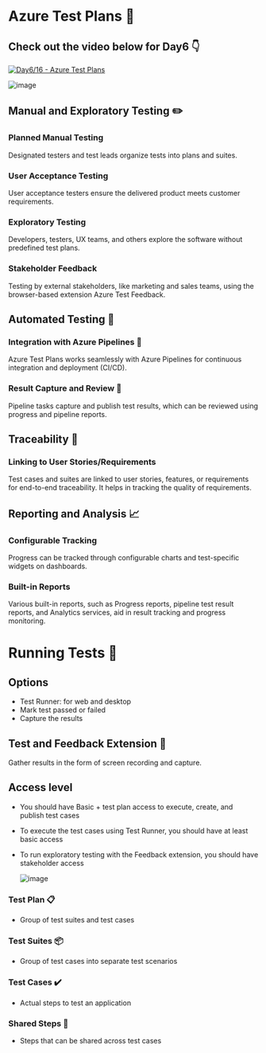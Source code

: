 # Azure Test Plans :microscope:

## Check out the video below for Day6 👇

[![Day6/16 - Azure Test Plans](https://img.youtube.com/vi/xjRfWldHaps/sddefault.jpg)](https://youtu.be/xjRfWldHaps)


![image](https://github.com/piyushsachdeva/AzureDevOps-Zero-to-Hero/assets/40286378/d14372b3-f815-4e94-a233-3815b8877f5d)


## Manual and Exploratory Testing :pencil2:

### Planned Manual Testing
Designated testers and test leads organize tests into plans and suites.

### User Acceptance Testing
User acceptance testers ensure the delivered product meets customer requirements.

### Exploratory Testing
Developers, testers, UX teams, and others explore the software without predefined test plans.

### Stakeholder Feedback
Testing by external stakeholders, like marketing and sales teams, using the browser-based extension Azure Test Feedback.

## Automated Testing :robot:

### Integration with Azure Pipelines 🚀
Azure Test Plans works seamlessly with Azure Pipelines for continuous integration and deployment (CI/CD).

### Result Capture and Review 📃
Pipeline tasks capture and publish test results, which can be reviewed using progress and pipeline reports.

## Traceability :link:

### Linking to User Stories/Requirements
Test cases and suites are linked to user stories, features, or requirements for end-to-end traceability.
It helps in tracking the quality of requirements.

## Reporting and Analysis :chart_with_upwards_trend:

### Configurable Tracking
Progress can be tracked through configurable charts and test-specific widgets on dashboards.

### Built-in Reports
Various built-in reports, such as Progress reports, pipeline test result reports, and Analytics services, aid in result tracking and progress monitoring.

# Running Tests :running:

## Options
- Test Runner: for web and desktop
- Mark test passed or failed
- Capture the results

## Test and Feedback Extension :mag_right:

Gather results in the form of screen recording and capture.


## Access level 
- You should have Basic + test plan access to execute, create, and publish test cases
- To execute the test cases using Test Runner, you should have at least basic access
- To run exploratory testing with the Feedback extension, you should have stakeholder access

  ![image](https://github.com/piyushsachdeva/AzureDevOps-Zero-to-Hero/assets/40286378/de46dd53-3d44-4208-93e1-2497ed422877)


### Test Plan :clipboard:

- Group of test suites and test cases

### Test Suites :package:

- Group of test cases into separate test scenarios

### Test Cases :heavy_check_mark:

- Actual steps to test an application

### Shared Steps :two_men_holding_hands:

- Steps that can be shared across test cases
